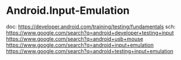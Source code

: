 # Android.Input-Emulation
doc: https://developer.android.com/training/testing/fundamentals sch: https://www.google.com/search?q=android+developer+testing+input https://www.google.com/search?q=android+usb+mouse https://www.google.com/search?q=android+input+emulation https://www.google.com/search?q=android+testing+input+emulation

